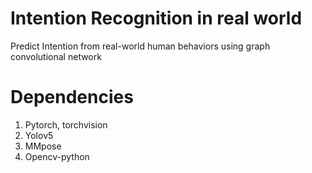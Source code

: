 # Intention Recognition in real world

Predict Intention from real-world human behaviors using graph convolutional network

# Dependencies

1. Pytorch, torchvision
2. Yolov5
3. MMpose
4. Opencv-python